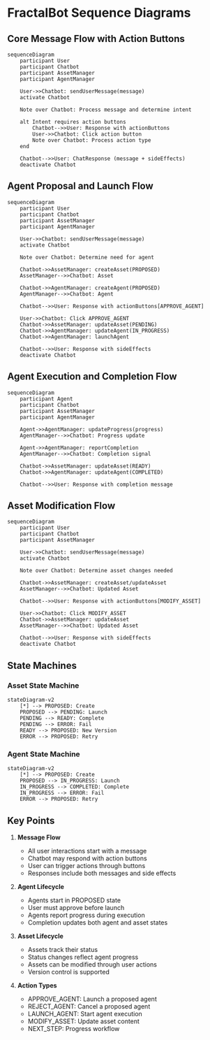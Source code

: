 # FractalBot Sequence Diagrams

## Core Message Flow with Action Buttons
```mermaid
sequenceDiagram
    participant User
    participant Chatbot
    participant AssetManager
    participant AgentManager
    
    User->>Chatbot: sendUserMessage(message)
    activate Chatbot
    
    Note over Chatbot: Process message and determine intent
    
    alt Intent requires action buttons
        Chatbot-->>User: Response with actionButtons
        User->>Chatbot: Click action button
        Note over Chatbot: Process action type
    end
    
    Chatbot-->>User: ChatResponse (message + sideEffects)
    deactivate Chatbot
```

## Agent Proposal and Launch Flow
```mermaid
sequenceDiagram
    participant User
    participant Chatbot
    participant AssetManager
    participant AgentManager
    
    User->>Chatbot: sendUserMessage(message)
    activate Chatbot
    
    Note over Chatbot: Determine need for agent
    
    Chatbot->>AssetManager: createAsset(PROPOSED)
    AssetManager-->>Chatbot: Asset
    
    Chatbot->>AgentManager: createAgent(PROPOSED)
    AgentManager-->>Chatbot: Agent
    
    Chatbot-->>User: Response with actionButtons[APPROVE_AGENT]
    
    User->>Chatbot: Click APPROVE_AGENT
    Chatbot->>AssetManager: updateAsset(PENDING)
    Chatbot->>AgentManager: updateAgent(IN_PROGRESS)
    Chatbot->>AgentManager: launchAgent
    
    Chatbot-->>User: Response with sideEffects
    deactivate Chatbot
```

## Agent Execution and Completion Flow
```mermaid
sequenceDiagram
    participant Agent
    participant Chatbot
    participant AssetManager
    participant AgentManager
    
    Agent->>AgentManager: updateProgress(progress)
    AgentManager-->>Chatbot: Progress update
    
    Agent->>AgentManager: reportCompletion
    AgentManager-->>Chatbot: Completion signal
    
    Chatbot->>AssetManager: updateAsset(READY)
    Chatbot->>AgentManager: updateAgent(COMPLETED)
    
    Chatbot-->>User: Response with completion message
```

## Asset Modification Flow
```mermaid
sequenceDiagram
    participant User
    participant Chatbot
    participant AssetManager
    
    User->>Chatbot: sendUserMessage(message)
    activate Chatbot
    
    Note over Chatbot: Determine asset changes needed
    
    Chatbot->>AssetManager: createAsset/updateAsset
    AssetManager-->>Chatbot: Updated Asset
    
    Chatbot-->>User: Response with actionButtons[MODIFY_ASSET]
    
    User->>Chatbot: Click MODIFY_ASSET
    Chatbot->>AssetManager: updateAsset
    AssetManager-->>Chatbot: Updated Asset
    
    Chatbot-->>User: Response with sideEffects
    deactivate Chatbot
```

## State Machines

### Asset State Machine
```mermaid
stateDiagram-v2
    [*] --> PROPOSED: Create
    PROPOSED --> PENDING: Launch
    PENDING --> READY: Complete
    PENDING --> ERROR: Fail
    READY --> PROPOSED: New Version
    ERROR --> PROPOSED: Retry
```

### Agent State Machine
```mermaid
stateDiagram-v2
    [*] --> PROPOSED: Create
    PROPOSED --> IN_PROGRESS: Launch
    IN_PROGRESS --> COMPLETED: Complete
    IN_PROGRESS --> ERROR: Fail
    ERROR --> PROPOSED: Retry
```

## Key Points

1. **Message Flow**
   - All user interactions start with a message
   - Chatbot may respond with action buttons
   - User can trigger actions through buttons
   - Responses include both messages and side effects

2. **Agent Lifecycle**
   - Agents start in PROPOSED state
   - User must approve before launch
   - Agents report progress during execution
   - Completion updates both agent and asset states

3. **Asset Lifecycle**
   - Assets track their status
   - Status changes reflect agent progress
   - Assets can be modified through user actions
   - Version control is supported

4. **Action Types**
   - APPROVE_AGENT: Launch a proposed agent
   - REJECT_AGENT: Cancel a proposed agent
   - LAUNCH_AGENT: Start agent execution
   - MODIFY_ASSET: Update asset content
   - NEXT_STEP: Progress workflow 